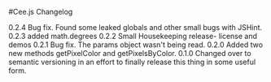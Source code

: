#Cee.js Changelog

0.2.4 Bug fix. Found some leaked globals and other small bugs with JSHint.
0.2.3 added math.degrees
0.2.2 Small Housekeeping release- license and demos
0.2.1 Bug fix. The params object wasn't being read.
0.2.0 Added two new methods getPixelColor and getPixelsByColor.
0.1.0 Changed over to semantic versioning in an effort to finally release this thing in some useful form.
